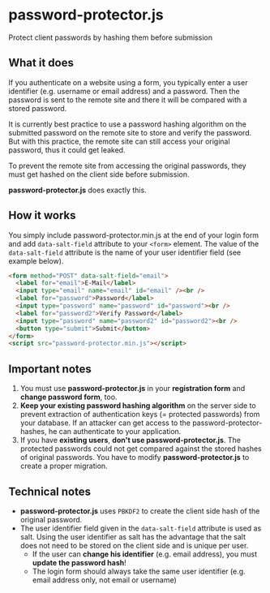 # password-protector.js

Protect client passwords by hashing them before submission

## What it does

If you authenticate on a website using a form, you typically enter a user identifier (e.g. username or email address) and a password. Then the password is sent to the remote site and there it will be compared with a stored password.

It is currently best practice to use a password hashing algorithm on the submitted password on the remote site to store and verify the password. But with this practice, the remote site can still access your original password, thus it could get leaked.

To prevent the remote site from accessing the original passwords, they must get hashed on the client side before submission.

**password-protector.js** does exactly this.

## How it works

You simply include password-protector.min.js at the end of your login form and add `data-salt-field` attribute to your `<form>` element. The value of the `data-salt-field` attribute is the name of your user identifier field (see example below).

```html
<form method="POST" data-salt-field="email">
  <label for="email">E-Mail</label>
  <input type="email" name="email" id="email" /><br />
  <label for="password">Password</label>
  <input type="password" name="password" id="password"><br />
  <label for="password2">Verify Password</label>
  <input type="password" name="password2" id="password2"><br />
  <button type="submit">Submit</button>
</form>
<script src="password-protector.min.js"></script>
```

## Important notes

1. You must use **password-protector.js** in your **registration form** and **change password form**, too.
2. **Keep your existing password hashing algorithm** on the server side to prevent extraction of authentication keys (= protected passwords) from your database. If an attacker can get access to the password-protector-hashes, he can authenticate to your application.
3. If you have **existing users**, **don't use password-protector.js**. The protected passwords could not get compared against the stored hashes of original passwords. You have to modify **password-protector.js** to create a proper migration.

## Technical notes

- **password-protector.js** uses `PBKDF2` to create the client side hash of the original password.
- The user identifier field given in the `data-salt-field` attribute is used as salt. Using the user identifier as salt has the advantage that the salt does not need to be stored on the client side and is unique per user.
  - If the user can **change his identifier** (e.g. email address), you must **update the password hash**!
  - The login form should always take the same user identifier (e.g. email address only, not email or username)
